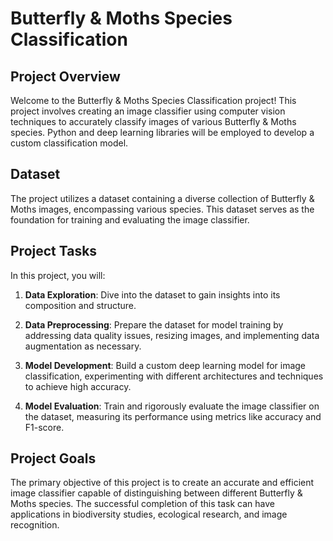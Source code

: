 # Butterfly & Moths Species Classification

## Project Overview

Welcome to the Butterfly & Moths Species Classification project! This project involves creating an image classifier using computer vision techniques to accurately classify images of various Butterfly & Moths species. Python and deep learning libraries will be employed to develop a custom classification model.

## Dataset

The project utilizes a dataset containing a diverse collection of Butterfly & Moths images, encompassing various species. This dataset serves as the foundation for training and evaluating the image classifier.

## Project Tasks

In this project, you will:

1. **Data Exploration**: Dive into the dataset to gain insights into its composition and structure.

2. **Data Preprocessing**: Prepare the dataset for model training by addressing data quality issues, resizing images, and implementing data augmentation as necessary.

3. **Model Development**: Build a custom deep learning model for image classification, experimenting with different architectures and techniques to achieve high accuracy.

4. **Model Evaluation**: Train and rigorously evaluate the image classifier on the dataset, measuring its performance using metrics like accuracy and F1-score.

## Project Goals

The primary objective of this project is to create an accurate and efficient image classifier capable of distinguishing between different Butterfly & Moths species. The successful completion of this task can have applications in biodiversity studies, ecological research, and image recognition.
